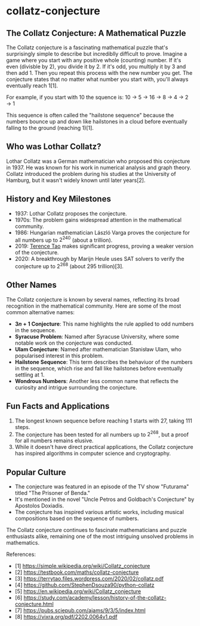 # collatz-conjecture

## The Collatz Conjecture: A Mathematical Puzzle

The Collatz conjecture is a fascinating mathematical puzzle that's surprisingly simple to describe but incrediblly difficult to prove. Imagine a game where you start with any positive whole (counting) number. If it's even (divisble by 2), you divide it by 2. If it's odd, you multiply it by 3 and then add 1. Then you repeat this process with the new number you get. The conjecture states that no matter what number you start with, you'll always eventually reach 1[1].

For example, if you start with 10 the squence is:
10 → 5 → 16 → 8 → 4 → 2 → 1

This sequence is often called the "hailstone sequence" because the numbers bounce up and down like hailstones in a cloud before eventually falling to the ground (reaching 1)[1].

## Who was Lothar Collatz?

Lothar Collatz was a German mathematician who proposed this conjecture in 1937. He was known for his work in numerical analysis and graph theory. Collatz introduced the problem during his studies at the University of Hamburg, but it wasn't widely known until later years[2].

## History and Key Milestones

- 1937: Lothar Collatz proposes the conjecture.
- 1970s: The problem gains widespread attention in the mathematical community.
- 1986: Hungarian mathematician László Varga proves the conjecture for all numbers up to $2^240$ (about a trillion).
- 2019: [Terence Tao](https://terrytao.wordpress.com) makes significant progress, proving a weaker version of the conjecture.
- 2020: A breakthrough by Marijn Heule uses SAT solvers to verify the conjecture up to $2^268$ (about 295 trillion)[3].

## Other Names

The Collatz conjecture is known by several names, reflecting its broad recognition in the mathematical community. Here are some of the most common alternative names:

- **$3n + 1$ Conjecture**: This name highlights the rule applied to odd numbers in the sequence.
- **Syracuse Problem**: Named after Syracuse University, where some notable work on the conjecture was conducted.
- **Ulam Conjecture**: Named after mathematician Stanisław Ulam, who popularised interest in this problem.
- **Hailstone Sequence**: This term describes the behaviuor of the numbers in the sequence, which rise and fall like hailstones before eventually settling at 1.
- **Wondrous Numbers**: Another less common name that reflects the curiosity and intrigue surrounding the conjecture.

## Fun Facts and Applications

1. The longest known sequence before reaching 1 starts with 27, taking 111 steps.
2. The conjecture has been tested for all numbers up to $2^268$, but a proof for all numbers remains elusive.
3. While it doesn't have direct practical applications, the Collatz conjecture has inspired algorithms in computer science and cryptography.

## Popular Culture

- The conjecture was featured in an episode of the TV show "Futurama" titled "The Prisoner of Benda."
- It's mentioned in the novel "Uncle Petros and Goldbach's Conjecture" by Apostolos Doxiadis.
- The conjecture has inspired various artistic works, including musical compositions based on the sequence of numbers.

The Collatz conjecture continues to fascinate mathematicians and puzzle enthusiasts alike, remaining one of the most intriguing unsolved problems in mathematics.

References:

- [1] https://simple.wikipedia.org/wiki/Collatz_conjecture
- [2] https://testbook.com/maths/collatz-conjecture
- [3] https://terrytao.files.wordpress.com/2020/02/collatz.pdf
- [4] https://github.com/StephenDsouza90/python-collatz
- [5] https://en.wikipedia.org/wiki/Collatz_conjecture
- [6] https://study.com/academy/lesson/history-of-the-collatz-conjecture.html
- [7] https://pubs.sciepub.com/ajams/9/3/5/index.html
- [8] https://vixra.org/pdf/2202.0064v1.pdf

